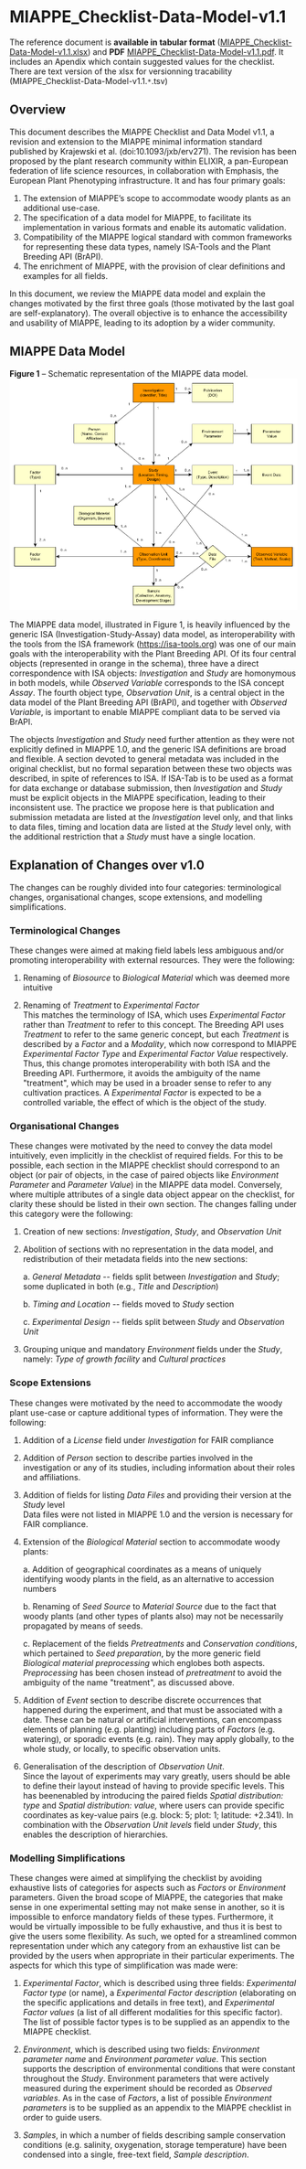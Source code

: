 # MIAPPE_Checklist-Data-Model-v1.1
The reference document is **available in tabular format** ([MIAPPE_Checklist-Data-Model-v1.1.xlsx](MIAPPE_Checklist-Data-Model-v1.1.xlsx)) and **PDF** [MIAPPE_Checklist-Data-Model-v1.1.pdf](MIAPPE_Checklist-Data-Model-v1.1.pdf). It includes an Apendix which contain suggested values for the checklist. There are text version of the xlsx for versionning tracability (MIAPPE_Checklist-Data-Model-v1.1.``*``.tsv)

## Overview

This document describes the MIAPPE Checklist and Data Model v1.1, a revision and extension to the MIAPPE minimal information standard published by Krajewski et al. (doi:10.1093/jxb/erv271). The revision has been proposed by the plant research community within ELIXIR, a pan-European federation of life science resources, in collaboration with Emphasis, the European Plant Phenotyping infrastructure. It and has four primary goals:

1. The extension of MIAPPE’s scope to accommodate woody plants as an additional use-case.
1. The specification of a data model for MIAPPE, to facilitate its implementation in various formats and enable its automatic validation.
1. Compatibility of the MIAPPE logical standard with common frameworks for representing these data types, namely ISA-Tools and the Plant Breeding API (BrAPI).
1. The enrichment of MIAPPE, with the provision of clear definitions and examples for all fields.

In this document, we review the MIAPPE data model and explain the changes motivated by the first three goals (those motivated by the last goal are self-explanatory). The overall objective is to enhance the accessibility and usability of MIAPPE, leading to its adoption by a wider community.



## MIAPPE Data Model

**Figure 1** – Schematic representation of the MIAPPE data model.
![MIAPPE-data-model](MIAPPE_Checklist-Data-Model-v1.1.png?raw=true "MIAPPE-data-model")

The MIAPPE data model, illustrated in Figure 1, is heavily influenced by
the generic ISA (Investigation-Study-Assay) data model, as
interoperability with the tools from the ISA framework
(https://isa-tools.org) was one of our main goals with the interoperability with the Plant Breeding API. Of its four central
objects (represented in orange in the schema), three have a direct
correspondence with ISA objects: *Investigation* and *Study* are
homonymous in both models, while *Observed Variable* corresponds to the
ISA concept *Assay*. The fourth object type, *Observation Unit*, is a
central object in the data model of the Plant Breeding API (BrAPI), and
together with *Observed Variable*, is important to enable MIAPPE
compliant data to be served via BrAPI.

The objects *Investigation* and *Study* need further attention as they
were not explicitly defined in MIAPPE 1.0, and the generic ISA
definitions are broad and flexible. A section devoted to general
metadata was included in the original checklist, but no formal
separation between these two objects was described, in spite of
references to ISA. If ISA-Tab is to be used as a format for data
exchange or database submission, then *Investigation* and *Study* must
be explicit objects in the MIAPPE specification, leading to their
inconsistent use. The practice we propose here is that publication and
submission metadata are listed at the *Investigation* level only, and
that links to data files, timing and location data are listed at the
*Study* level only, with the additional restriction that a *Study* must
have a single location.


## Explanation of Changes over v1.0

The changes can be roughly divided into four categories: terminological changes, organisational changes, scope extensions, and modelling simplifications.

### Terminological Changes

These changes were aimed at making field labels less ambiguous and/or promoting interoperability with external resources. They were the following: 

1.  Renaming of *Biosource* to *Biological Material* which was deemed
    more intuitive

2.  Renaming of *Treatment* to *Experimental Factor*\
    This matches the terminology of ISA, which uses *Experimental Factor* rather than
    *Treatment* to refer to this concept. The Breeding API uses
    *Treatment* to refer to the same generic concept, but each
    *Treatment* is described by a *Factor* and a *Modality*, which now
    correspond to MIAPPE *Experimental Factor Type* and *Experimental Factor Value*
    respectively. Thus, this change promotes interoperability with both
    ISA and the Breeding API. Furthermore, it avoids the ambiguity of
    the name "treatment", which may be used in a broader sense to refer
    to any cultivation practices. A *Experimental Factor* is expected to be a
    controlled variable, the effect of which is the object of the study.

### Organisational Changes

These changes were motivated by the need to convey the data model intuitively, even implicitly in the checklist of required fields. For this to be possible, each section in the MIAPPE checklist should correspond to an object (or pair of objects, in the case of paired objects like *Environment Parameter* and *Parameter Value*) in the MIAPPE data model. Conversely, where multiple attributes of a single data object appear on the checklist, for clarity these should be listed in their own section. The changes falling under this category were the following:

1.  Creation of new sections: *Investigation*, *Study*, and *Observation
    Unit*

1.  Abolition of sections with no representation in the data model, and
    redistribution of their metadata fields into the new sections:

    a.  *General Metadata* -- fields split between *Investigation* and
        *Study*; some duplicated in both (e.g., *Title* and
        *Description*)

    b.  *Timing and Location* -- fields moved to *Study* section

    c.  *Experimental Design* -- fields split between *Study* and
        *Observation Unit*

1.  Grouping unique and mandatory *Environment* fields under the
    *Study*, namely: *Type of growth facility* and *Cultural practices*

### Scope Extensions

These changes were motivated by the need to accommodate the woody plant use-case or capture additional types of information. They were the following: 

1.  Addition of a *License* field under *Investigation* for FAIR
    compliance

1.  Addition of *Person* section to describe parties involved in the
    investigation or any of its studies, including information about
    their roles and affiliations.

1.  Addition of fields for listing *Data Files* and providing their
    version at the *Study* level\
    Data files were not listed in MIAPPE 1.0 and the version is
    necessary for FAIR compliance.

1.  Extension of the *Biological Material* section to accommodate woody
    plants:

    a.  Addition of geographical coordinates as a means of uniquely
        identifying woody plants in the field, as an alternative to
        accession numbers

    b.  Renaming of *Seed Source* to *Material Source* due to the fact
        that woody plants (and other types of plants also) may not be
        necessarily propagated by means of seeds.

    c.  Replacement of the fields *Pretreatments* and *Conservation
        conditions*, which pertained to *Seed preparation*, by the more
        generic field *Biological material preprocessing* which englobes
        both aspects. *Preprocessing* has been chosen instead of
        *pretreatment* to avoid the ambiguity of the name "treatment",
        as discussed above.

1. Addition of *Event* section to describe discrete occurrences that
    happened during the experiment, and that must be associated with a
    date. These can be natural or artificial interventions, can
    encompass elements of planning (e.g. planting) including parts of
    *Factors* (e.g. watering), or sporadic events (e.g. rain). They may
    apply globally, to the whole study, or locally, to specific
    observation units.

1. Generalisation of the description of *Observation Unit*.\
    Since the layout of experiments may vary greatly, users should be
    able to define their layout instead of having to provide specific
    levels. This has beenenabled by introducing the paired fields
    *Spatial distribution: type* and *Spatial distribution: value*,
    where users can provide specific coordinates as key-value pairs
    (e.g. block: 5; plot: 1; latitude: +2.341). In combination with the
    *Observation Unit levels* field under *Study*, this enables the
    description of hierarchies.

### Modelling Simplifications

These changes were aimed at simplifying the checklist by avoiding exhaustive lists of categories for aspects such as *Factors* or *Environment* parameters. Given the broad scope of MIAPPE, the categories that make sense in one experimental setting may not make sense in another, so it is impossible to enforce mandatory fields of these types. Furthermore, it would be virtually impossible to be fully exhaustive, and thus it is best to give the users some flexibility. As such, we opted for a streamlined common representation under which any category from an exhaustive list can be provided by the users when appropriate in their particular experiments. The aspects for which this type of simplification was made were:

1. *Experimental Factor*, which is described using three fields: *Experimental Factor type* (or
    name), a *Experimental Factor description* (elaborating on the specific
    applications and details in free text), and *Experimental Factor values* (a list
    of all different modalities for this specific factor). The list of
    possible factor types is to be supplied as an appendix to the MIAPPE
    checklist.

1. *Environment*, which is described using two fields: *Environment
    parameter name* and *Environment parameter value*. This section
    supports the description of environmental conditions that were
    constant throughout the *Study*. Environment parameters that were
    actively measured during the experiment should be recorded as
    *Observed variables*. As in the case of *Factors*, a list of
    possible *Environment parameters* is to be supplied as an appendix
    to the MIAPPE checklist in order to guide users.

1. *Samples*, in which a number of fields describing sample
    conservation conditions (e.g. salinity, oxygenation, storage
    temperature) have been condensed into a single, free-text field,
    *Sample description*.
